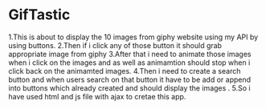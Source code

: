 # GifTastic
1.This is about to display the 10 images from giphy website using my API by using buttons.
2.Then if i click any of those button it should grab appropriate image from giphy
3.After that i need to animate those images when i click on the images and as well as animamtion should stop when    i click back on the animamted images.
4.Then i need to create a search button and when users search on that button it have to be add or append into        buttons which already created and should display the images .
5.So i have used html and js file with ajax to cretae this app.
